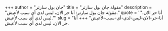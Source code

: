 +++
author = "جان بول سارتر"
title = "مقولة جان بول سارتر"
description = "مقولة جان بول سارتر: أنا حر الان، ليس لدي أي سبب لأعيش."
quote = '''أنا حر الان، ليس لدي أي سبب لأعيش.'''
slug = "أنا-حر-الان-ليس-لدي-أي-سبب-لأعيش"
+++
أنا حر الان، ليس لدي أي سبب لأعيش.
